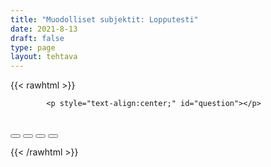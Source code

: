 ```yaml
---
title: "Muodolliset subjektit: Lopputesti"
date: 2021-8-13
draft: false
type: page
layout: tehtava
---
```


<!-- raw html -->
{{< rawhtml >}}
<link rel="stylesheet" type="text/css" href="/css/monivalinta1.css"/>
<body>
<div id="quiz">

            <p style="text-align:center;" id="question"></p>
 <br>
            <div class="buttons">
            <button id="btn0"><span id="choice0"></span></button> 
            <button id="btn1"><span id="choice1"></span></button>
            <button id="btn2"><span id="choice2"></span></button>
            <button id="btn3"><span id="choice3"></span></button>
</div>

</body>

<script>

function Quiz(questions) {
  this.score = 0;
  this.questions = questions;
  this.questionIndex = 0;
}

Quiz.prototype.getQuestionIndex = function() {
  return this.questions[this.questionIndex];
}

Quiz.prototype.guess = function(answer) {
  if (this.getQuestionIndex().isCorrectAnswer(answer)) {
    this.score++;
  } else {
  displayFinalMessage();}

  this.questionIndex++;
}

Quiz.prototype.isEnded = function() {
  return this.questionIndex === this.questions.length;
}

function startOver() {
  location.reload(true);
}

function Question(text, choices, answer) {
  this.text = text;
  this.choices = choices;
  this.answer = answer;
}

Question.prototype.isCorrectAnswer = function(choice) {
  return this.answer === choice;
}

function populate() {
  if (quiz.isEnded()) {
    showScores();
  } else {
    // show question
    var element = document.getElementById("question");
    element.innerHTML = quiz.getQuestionIndex().text;

    // show options
    var choices = quiz.getQuestionIndex().choices;
    for (var i = 0; i < choices.length; i++) {
      var element = document.getElementById("choice" + i);
      element.innerHTML = choices[i];
      guess("btn" + i, choices[i]);
    }

    showProgress();
  }
}

function guess(id, guess) {
  var button = document.getElementById(id);
  button.onclick = function() {
    quiz.guess(guess);
    populate();
  }
}

function showProgress() {
  var currentQuestionNumber = quiz.questionIndex + 1;
  var element = document.getElementById("progress");
  element.innerHTML = "Question " + currentQuestionNumber + " of " + quiz.questions.length;
}

function showScores() {
  var gameOverHTML = "<h1>Aivan mahtavaa!!</h1>";
  gameOverHTML += "<br>Sait kaikki " + quiz.score + " kohtaa oikein!"
  var element = document.getElementById("quiz");
  element.innerHTML = gameOverHTML;
}

function displayFinalMessage() {
  $("#buttons").empty();
  $("#quiz").empty();
  $("#quiz").append('<div id="finalMessage">Oh dear!<br><br>Nyt meni väärin niin että heilahti.<br>Mutta ei se haittaa, kokeile uudestaan!</div>');
  $("#quiz").append('<button id="resetbutton">Takaisin alkuun</button>')
  document.getElementById("resetbutton").onclick = (startOver);
 }

// kysymykset tähän
var questions = [
  new Question("There ___ something wrong with him, he has been acting weird the entire day..", ["is", "was", "were", "had been",], "is"),
  new Question("There ___ a lot of people at the party last Friday.", ["is", "was", "were", "had been",], "were"),
  new Question("There ___ a lot of crime around here lately.", ["is", "was", "has been", "had been",], "has been"),
  new Question("There ___ a lot of crime around here last year.", ["is", "was", "has been", "had been",], "was"),
  new Question("There ___ a lot of crime around here in the 1990s.", ["is", "was", "has been", "had been",], "was"),
  new Question("There ___ many high mountains in Finland", ["isn't", "wasn't", "aren't", "weren't",], "aren't"),
  new Question("There ___ many high mountains in Finland in the 1990s.", ["isn't", "wasn't", "aren't", "weren't",], "weren't"),
  new Question("It ___ often windy in Oulu", ["is", "was", "has been", "were",], "is"),
  new Question("There ___ no time to waste, let's go!!!.", ["is", "was", "has been", "were",], "is"),
  new Question("How many people ___ there at your lesson last night?", ["was", "were", "had been", "is",], "were"),
  new Question("There ____ no students left, let's start packing our books.", ["is", "are", "were", "was",], "are"),
  new Question("In our school it ____ customary to call our teachers Mr./Mrs. Teachers", ["is", "are", "were", "was",], "is"),
  new Question("It ____ a weird year, hasn't it?", ["is", "have been", "has been", "was",], "has been"),
  new Question("It ____ a weird year, wasn't it?", ["is", "have", "has", "was",], "was"),
  new Question("There ____ a test last week? I must've missed it!", ["is", "has been", "has", "was",], "was"),
  new Question("It ____ only last year when I aced all tests possible.", ["was", "were", "are", "is",], "was"),
  new Question("There ____ a lot of noise at the party last night.", ["is", "was", "has been", "were",], "was"),
  new Question("There ____ some people at the party I had never met before", ["is", "was", "are", "were",], "were"),
  new Question("There ____ many people I haven't already met", ["isn't", "aren't", "hasn't been", "were",], "aren't"),
  new Question("There ____ a cat and two dogs outside.", ["is", "are", "have been", "had been",], "is"),
  new Question("There ____ a cat and two dogs outside last night.", ["is", "are", "have been", "was",], "was"),



];

$('.reset').click(startOver);

var quiz = new Quiz(questions);

populate();
</script>

{{< /rawhtml >}}